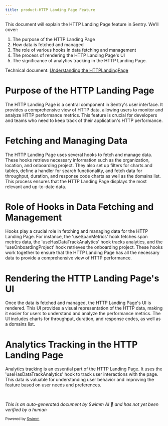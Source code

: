 ```yaml
---
title: product-HTTP Landing Page Feature
---
```

This document will explain the HTTP Landing Page feature in Sentry. We'll cover:

1. The purpose of the HTTP Landing Page
2. How data is fetched and managed
3. The role of various hooks in data fetching and management
4. The process of rendering the HTTP Landing Page's UI
5. The significance of analytics tracking in the HTTP Landing Page.

Technical document: <SwmLink doc-title="Understanding the HTTPLandingPage">[Understanding the HTTPLandingPage](/.swm/understanding-the-httplandingpage.o6to38rd.sw.md)</SwmLink>

# Purpose of the HTTP Landing Page

The HTTP Landing Page is a central component in Sentry's user interface. It provides a comprehensive view of HTTP data, allowing users to monitor and analyze HTTP performance metrics. This feature is crucial for developers and teams who need to keep track of their application's HTTP performance.

# Fetching and Managing Data

The HTTP Landing Page uses several hooks to fetch and manage data. These hooks retrieve necessary information such as the organization, location, and onboarding project. They also set up filters for charts and tables, define a handler for search functionality, and fetch data for throughput, duration, and response code charts as well as the domains list. This process ensures that the HTTP Landing Page displays the most relevant and up-to-date data.

# Role of Hooks in Data Fetching and Management

Hooks play a crucial role in fetching and managing data for the HTTP Landing Page. For instance, the 'useSpanMetrics' hook fetches span metrics data, the 'useHasDataTrackAnalytics' hook tracks analytics, and the 'useOnboardingProject' hook retrieves the onboarding project. These hooks work together to ensure that the HTTP Landing Page has all the necessary data to provide a comprehensive view of HTTP performance.

# Rendering the HTTP Landing Page's UI

Once the data is fetched and managed, the HTTP Landing Page's UI is rendered. This UI provides a visual representation of the HTTP data, making it easier for users to understand and analyze the performance metrics. The UI includes charts for throughput, duration, and response codes, as well as a domains list.

# Analytics Tracking in the HTTP Landing Page

Analytics tracking is an essential part of the HTTP Landing Page. It uses the 'useHasDataTrackAnalytics' hook to track user interactions with the page. This data is valuable for understanding user behavior and improving the feature based on user needs and preferences.

&nbsp;

*This is an auto-generated document by Swimm AI 🌊 and has not yet been verified by a human*

<SwmMeta version="3.0.0" repo-id="Z2l0aHViJTNBJTNBc2VudHJ5LWRlbW8lM0ElM0FTd2ltbS1EZW1v" repo-name="sentry-demo" doc-type="product-flows"><sup>Powered by [Swimm](/)</sup></SwmMeta>

